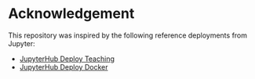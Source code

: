 # Acknowledgement

This repository was inspired by the following reference deployments from
Jupyter:  

* [JupyterHub Deploy Teaching](https://github.com/jupyterhub/jupyterhub-deploy-teaching)
* [JupyterHub Deploy Docker](https://github.com/jupyterhub/jupyterhub-deploy-docker)
